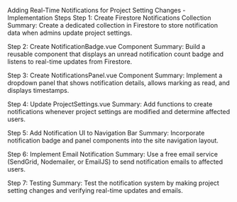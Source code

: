 Adding Real-Time Notifications for Project Setting Changes - Implementation Steps
Step 1: Create Firestore Notifications Collection
Summary: Create a dedicated collection in Firestore to store notification data when admins update project settings.

Step 2: Create NotificationBadge.vue Component
Summary: Build a reusable component that displays an unread notification count badge and listens to real-time updates from Firestore.

Step 3: Create NotificationsPanel.vue Component
Summary: Implement a dropdown panel that shows notification details, allows marking as read, and displays timestamps.

Step 4: Update ProjectSettings.vue
Summary: Add functions to create notifications whenever project settings are modified and determine affected users.

Step 5: Add Notification UI to Navigation Bar
Summary: Incorporate notification badge and panel components into the site navigation layout.

Step 6: Implement Email Notification
Summary: Use a free email service (SendGrid, Nodemailer, or EmailJS) to send notification emails to affected users.

Step 7: Testing
Summary: Test the notification system by making project setting changes and verifying real-time updates and emails.